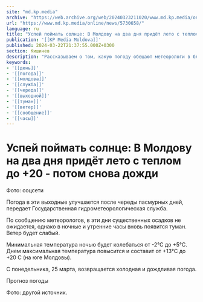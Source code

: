 ```yaml
---
site: "md.kp.media"
archive: "https://web.archive.org/web/20240323211020/www.md.kp.media/online/news/5730658/"
url: "https://www.md.kp.media/online/news/5730658/"
language: ru
title: "Успей поймать солнце: В Молдову на два дня придёт лето с теплом до +20 - потом снова дожди"
publication: '[[KP Media Moldova]]'
published: 2024-03-22T21:37:55.000Z+0300
section: Кишинев
description: "Рассказываем о том, какую погоду обещают метеорологи в ближайшие дни"
keywords:
- '[[день]]'
- '[[погода]]'
- '[[молдова]]'
- '[[служба]]'
- '[[череда]]'
- '[[выходной]]'
- '[[туман]]'
- '[[ветер]]'
- '[[сообщение]]'
- '[[часы]]'
---
```


# Успей поймать солнце: В Молдову на два дня придёт лето с теплом до +20 - потом снова дожди

Фото: соцсети

Погода в эти выходные улучшается после череды пасмурных дней, передает Государственная гидрометеорологическая служба.

По сообщению метеорологов, в эти дни существенных осадков не ожидается, однако в ночные и утренние часы вновь появится туман. Ветер будет слабый.

Минимальная температура ночью будет колебаться от -2°C до +5°C. Днем максимальная температура повысится и составит от +13°C до +20 C (на юге Молдовы).

С понедельника, 25 марта, возвращается холодная и дождливая погода.

Прогноз погоды

Фото: другой источник.
